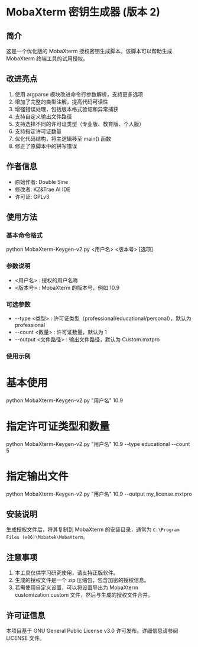 # MobaXterm 密钥生成器 (版本 2)

## 简介

这是一个优化版的 MobaXterm 授权密钥生成脚本。该脚本可以帮助生成 MobaXterm 终端工具的试用授权。

## 改进亮点

1. 使用 argparse 模块改进命令行参数解析，支持更多选项
2. 增加了完整的类型注解，提高代码可读性
3. 增强错误处理，包括版本格式验证和异常捕获
4. 支持自定义输出文件路径
5. 支持选择不同的许可证类型（专业版、教育版、个人版）
6. 支持指定许可证数量
7. 优化代码结构，将主逻辑移至 main() 函数
8. 修正了原脚本中的拼写错误

## 作者信息

- 原始作者: Double Sine
- 修改者: KZ&Trae AI IDE
- 许可证: GPLv3

## 使用方法

### 基本命令格式

python MobaXterm-Keygen-v2.py <用户名> <版本号> [选项]

### 参数说明

- <用户名> : 授权的用户名称
- <版本号> : MobaXterm 的版本号，例如 10.9

### 可选参数

- --type <类型> : 许可证类型（professional/educational/personal），默认为 professional
- --count <数量> : 许可证数量，默认为 1
- --output <文件路径> : 输出文件路径，默认为 Custom.mxtpro

### 使用示例

# 基本使用

python MobaXterm-Keygen-v2.py "用户名" 10.9

# 指定许可证类型和数量

python MobaXterm-Keygen-v2.py "用户名" 10.9 --type educational --count 5

# 指定输出文件

python MobaXterm-Keygen-v2.py "用户名" 10.9 --output my_license.mxtpro

## 安装说明

生成授权文件后，将其复制到 MobaXterm 的安装目录，通常为 `C:\Program Files (x86)\Mobatek\MobaXterm`。

## 注意事项

1. 本工具仅供学习研究使用，请支持正版软件。
2. 生成的授权文件是一个 zip 压缩包，包含加密的授权信息。
3. 若需使用自定义设置，可以将设置导出为 MobaXterm customization.custom 文件，然后与生成的授权文件合并。

## 许可证信息

本项目基于 GNU General Public License v3.0 许可发布。详细信息请参阅 LICENSE 文件。
